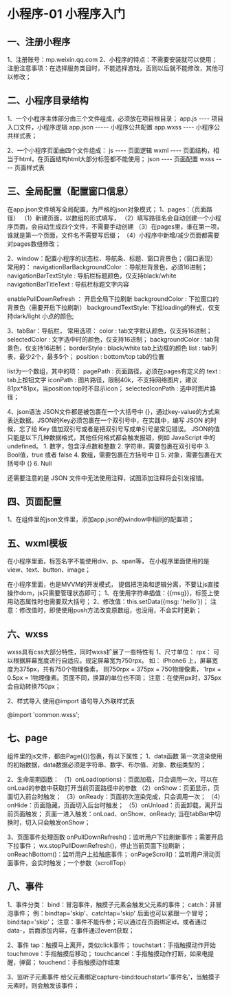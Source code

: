 # 小程序-01 小程序入门
## 一、注册小程序
1、注册账号：mp.weixin.qq.com
2、小程序的特点：不需要安装就可以使用；
注册注意事项：在选择服务类目时，不能选择游戏，否则以后就不能修改，其他可以修改；


## 二、小程序目录结构
1、一个小程序主体部分由三个文件组成，必须放在项目根目录；
app.js  ----    项目入口文件，小程序逻辑
app.json   -----  小程序公共配置
app.wxss  ----   小程序公共样式表；

2、一个小程序页面由四个文件组成：
js  ----  页面逻辑
wxml  ----   页面结构，相当于html，在页面结构html大部分标签都不能使用；
json  ----   页面配置
wxss ----   页面样式表

## 三、全局配置（配置窗口信息）
在app.json文件填写全局配置，为严格的json对象模式；
1、pages：（页面路径）
（1）新建页面，以数组的形式填写，
（2）填写路径名会自动创建一个小程序页面，会自动生成四个文件，不需要手动创建
（3）在pages里，谁在第一项，谁就是第一个页面，文件名不需要写后缀；
（4）小程序中新增/减少页面都需要对pages数组修改；

2、window：配置小程序的状态栏、导航条、标题、窗口背景色；（窗口表现）
常用的：
navigationBarBackgroundColor ：导航栏背景色，必须16进制；
navigationBarTextStyle :  导航栏标题颜色，仅支持black/white
navigationBarTitleText  :  导航栏标题文字内容

enablePullDownRefresh   ：  开启全局下拉刷新
backgroundColor  :  下拉窗口的背景色（需要开启下拉刷新）
backgroundTextStyle:  下拉loading的样式，仅支持dark/light   小点的颜色;

3、tabBar：导航栏，
常用选项：
color  :                     tab文字默认颜色，仅支持16进制；
selectedColor  :        文字选中时的颜色，仅支持16进制；
backgroundColor :    tab背景色，仅支持16进制；
borderStyle : black/white     tab上边框的颜色
list  :                          tab列表，最少2个，最多5个；
position : bottom/top  tab的位置

list为一个数组，其中的项：
pagePath : 页面路径，必须在pages有定义的
text  :  tab上按钮文字
iconPath : 图片路径，限制40k，不支持网络图片，建议81px*81px，当position:top时不显示icon；
selectedIconPath : 选中时图片路径；

4、json语法
JSON文件都是被包裹在一个大括号中 {}，通过key-value的方式来表达数据。JSON的Key必须包裹在一个双引号中，在实践中，编写 JSON 的时候，忘了给 Key 值加双引号或者是把双引号写成单引号是常见错误。
JSON的值只能是以下几种数据格式，其他任何格式都会触发报错，例如 JavaScript 中的 undefined。
	1. 
数字，包含浮点数和整数
	2. 
字符串，需要包裹在双引号中
	3. 
Bool值，true 或者 false
	4. 
数组，需要包裹在方括号中 []
	5. 
对象，需要包裹在大括号中 {}
	6. 
Null


还需要注意的是 JSON 文件中无法使用注释，试图添加注释将会引发报错。


## 四、页面配置
1、在组件里的json文件里，添加app.json的window中相同的配置项；


## 五、wxml模板
在小程序里面，标签名字不能使用div、p、span等，
在小程序里面使用的是view、text、button、image；

在小程序里面，也是MVVM的开发模式， 提倡把渲染和逻辑分离，不要让js直接操作dom，js只需要管理状态即可；
1、在使用字符串插值：{{msg}}，标签上使用动态属性时也需要双大括号；
2、修改值：this.setData({msg: 'hello'})；
注意：修改值时，即使使用push方法改变原数组，也没用，不会实时更新；

## 六、wxss
wxss具有css大部分特性，同时wxss扩展了一些特性有
1、尺寸单位：
rpx：   可以根据屏幕宽度进行自适应。规定屏幕宽为750rpx。
    如： iPhone6 上，屏幕宽度为375px，共有750个物理像素，
           则750rpx = 375px = 750物理像素，
           1rpx = 0.5px = 1物理像素。页面不同，换算的单位也不同；
注意：在使用px时，375px会自动转换750px；


2、样式导入
使用@import 语句导入外联样式表

@import 'common.wxss';


## 七、page
组件里的js文件，都由Page({})包裹，有以下属性；
1、data函数
第一次渲染使用的初始数据，data数据必须是字符串、数字、布尔值、对象、数组类型的；

2、生命周期函数：
（1）onLoad(options)：页面加载，只会调用一次，可以在onLoad的参数中获取打开当前页面路径中的参数
（2）onShow：页面显示，页面切入前台时触发；
（3）onReady：页面初次渲染完成，只会调用一次；
（4）onHide：页面隐藏，页面切入后台时触发；
（5）onUnload：页面卸载，离开当前页面触发；
页面一进入触发：onLoad、onShow、onReady;
当在tabBar中切换时，切入只会触发onShow；

3、页面事件处理函数
onPullDownRefresh()：监听用户下拉刷新事件；需要开启下拉事件；
wx.stopPullDownRefresh()，停止当前页面下拉刷新；
onReachBottom()：监听用户上拉触底事件；
onPageScroll()：监听用户滑动页面事件，会实时触发；一个参数（scrollTop）



## 八、事件
1、事件分类：
bind：冒泡事件，触摸子元素会触发父元素的事件；
catch：非冒泡事件；
例：bindtap='skip'、catchtap='skip'
后面也可以紧跟一个冒号；bind:tap='skip'；
注意：事件不能传参；可以通过在页面绑定id，或者通过data-，后面添加内容，在事件通过event获取；

2、事件
tap：触摸马上离开，类似click事件；
touchstart：手指触摸动作开始
touchmove：手指触摸后移动；
touchcancel：手指触摸动作打断，如来电提醒，弹窗；
touchend：手指触摸动作结束

3、监听子元素事件
给父元素绑定capture-bind:touchstart='事件名'，当触摸子元素时，则会触发该事件；
